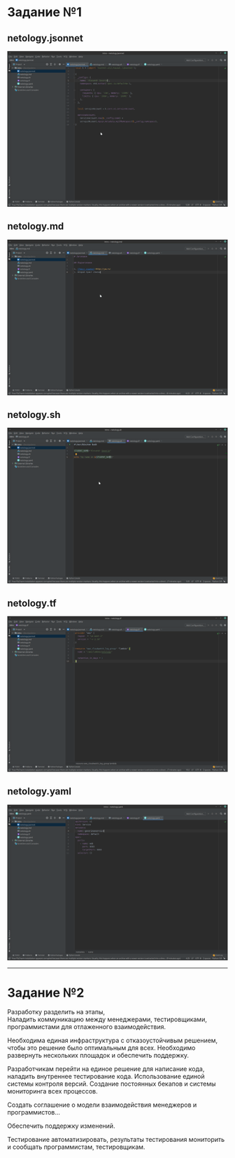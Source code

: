 # Задание №1

## netology.jsonnet
![alt-текст](https://github.com/gaoroot/DevOps-netology/blob/main/intro/screen/%D0%A1%D0%BD%D0%B8%D0%BC%D0%BE%D0%BA%20%D1%8D%D0%BA%D1%80%D0%B0%D0%BD%D0%B0%20%D0%BE%D1%82%202021-10-21%2009-28-13.png "netology.jsonnet")

## netology.md
![alt-текст](https://github.com/gaoroot/DevOps-netology/blob/main/intro/screen/%D0%A1%D0%BD%D0%B8%D0%BC%D0%BE%D0%BA%20%D1%8D%D0%BA%D1%80%D0%B0%D0%BD%D0%B0%20%D0%BE%D1%82%202021-10-21%2009-29-17.png "netology.md")


## netology.sh
![alt-текст](https://github.com/gaoroot/DevOps-netology/blob/main/intro/screen/%D0%A1%D0%BD%D0%B8%D0%BC%D0%BE%D0%BA%20%D1%8D%D0%BA%D1%80%D0%B0%D0%BD%D0%B0%20%D0%BE%D1%82%202021-10-21%2009-29-53.png "netology.sh")

## netology.tf
![alt-текст](https://github.com/gaoroot/DevOps-netology/blob/main/intro/screen/%D0%A1%D0%BD%D0%B8%D0%BC%D0%BE%D0%BA%20%D1%8D%D0%BA%D1%80%D0%B0%D0%BD%D0%B0%20%D0%BE%D1%82%202021-10-21%2009-30-06.png "netology.tf")

## netology.yaml
![alt-текст](https://github.com/gaoroot/DevOps-netology/blob/main/intro/screen/%D0%A1%D0%BD%D0%B8%D0%BC%D0%BE%D0%BA%20%D1%8D%D0%BA%D1%80%D0%B0%D0%BD%D0%B0%20%D0%BE%D1%82%202021-10-21%2009-32-07.png "netology.tf")

---
# Задание №2

Разработку разделить на этапы,   
Наладить коммуникацию между менеджерами, тестировщиками, программистами для отлаженного взаимодействия.  

Необходима единая инфраструктура с отказоустойчивым решением, чтобы это решение было оптимальным для всех.  Необходимо развернуть нескольких площадок и обеспечить поддержку.  


Разработчикам перейти на единое решение для написание кода, наладить внутреннее тестирование кода.   Использование единой системы контроля версий.   Создание постоянных бекапов и системы мониторинга всех процессов.   

Создать соглашение о модели взаимодействия менеджеров и программистов...  

Обеспечить поддержку изменений.  

Тестирование автоматизировать, результаты тестирования мониторить и сообщать программистам, тестировщикам.  
 
